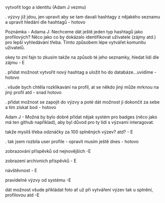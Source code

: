 
vytvořit logo a identitu (Adam J vezmu)

. výzvy již jdou, jen upravit aby se tam davali hashtagy z nějakého seznamu a upravit hledání dle hashtagů - hotovo

Poznámka - Adama J: Nechceme dát ještě jeden typ hashtagů jako profilových? Něco jako co by dokázalo identifikovat uživatele (zájmy atd.) pro lepší vyhledávání třeba. Tímto způsobem lépe vytvářet komunitu uživatelů.


okey to zní fajn to zkusím takže na způsob té jeho seznamky, hledat lidi dle zájmu - E

. přidat možnost vytvořit nový hashtag a uložit ho do databáze...uvidíme - hotovo

. všude bych chtěla rozklikavání na profil, at se někdo jiný může mrknou na jiný profil atd - snad hotovo

. přidat možnost se zapojit do výzvy a poté dát možnost ji dokončit za sebe a tím získat bod - hotovo

Adam J - Možná by bylo dobré přidat nějak systém pro badges (něco jako má ten github například), aby byl důvod pro ty lidi s výzvami interagovat. 

takže myslíš třeba odznáčky za 100 splněných výzev? atd? - E

. tak jsem rozbila user profile - opravit musím ještě dnes - hotovo


zobrazování příspěvků od nejnovějších -E

zobrazení archivnich příspěvků - E

návštěvnost - E

pravidelné výzvy od systému -E

dát možnost všude přikládat foto ať už při vytváření výzev tak u splnění, profilovou atd -E